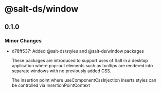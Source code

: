 # @salt-ds/window

## 0.1.0

### Minor Changes

- d78ff537: Added @salt-ds/styles and @salt-ds/window packages

  These packages are introduced to support uses of Salt in a desktop application where pop-out elements such as tooltips are rendered into separate windows with no previously added CSS.

  The insertion point where useComponentCssInjection inserts styles can be controlled via InsertionPointContext
